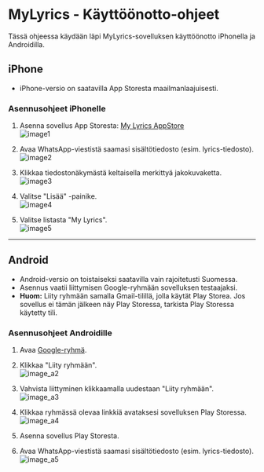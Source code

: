 # MyLyrics - Käyttöönotto-ohjeet

Tässä ohjeessa käydään läpi MyLyrics-sovelluksen käyttöönotto iPhonella ja Androidilla.

## iPhone

- iPhone-versio on saatavilla App Storesta maailmanlaajuisesti.

### Asennusohjeet iPhonelle

1. Asenna sovellus App Storesta: [My Lyrics AppStore](https://apps.apple.com/fi/app/my-lyrics/id6471364838)  
   ![image1](./images/appstore.jpeg)

2. Avaa WhatsApp-viestistä saamasi sisältötiedosto (esim. lyrics-tiedosto).  
   ![image2](./images/file_in_message.jpeg)

3. Klikkaa tiedostonäkymästä keltaisella merkittyä jakokuvaketta.  
   ![image3](./images/open_file.jpeg)

4. Valitse "Lisää" -painike.  
   ![image4](./images/select_more.jpeg)

5. Valitse listasta "My Lyrics".  
   ![image5](./images/select_app.jpeg)

---

## Android

- Android-versio on toistaiseksi saatavilla vain rajoitetusti Suomessa.
- Asennus vaatii liittymisen Google-ryhmään sovelluksen testaajaksi.
- **Huom:** Liity ryhmään samalla Gmail-tilillä, jolla käytät Play Storea. Jos sovellus ei tämän jälkeen näy Play Storessa, tarkista Play Storessa käytetty tili.

### Asennusohjeet Androidille

1. Avaa [Google-ryhmä](https://groups.google.com/g/my-lyrics-app).  

2. Klikkaa "Liity ryhmään".  
   ![image_a2](./images/group-not-joined.jpeg)

3. Vahvista liittyminen klikkaamalla uudestaan "Liity ryhmään".  
   ![image_a3](./images/clock_join.jpeg)

4. Klikkaa ryhmässä olevaa linkkiä avataksesi sovelluksen Play Storessa.  
   ![image_a4](./images/to_play_store.jpeg)

5. Asenna sovellus Play Storesta.

6. Avaa WhatsApp-viestistä saamasi sisältötiedosto (esim. lyrics-tiedosto).  
   ![image_a5](./images/whats-app-open.jpeg)
